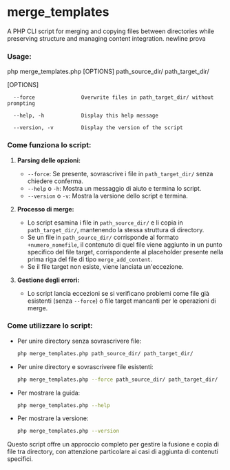 # merge_templates
A PHP CLI script for merging and copying files between directories while preserving structure and managing content integration.
newline prova

### Usage:
php merge_templates.php [OPTIONS] path_source_dir/ path_target_dir/

[OPTIONS]

      --force               Overwrite files in path_target_dir/ without prompting

      --help, -h            Display this help message

      --version, -v         Display the version of the script


### Come funziona lo script:


1. **Parsing delle opzioni:**
   - `--force`: Se presente, sovrascrive i file in `path_target_dir/` senza chiedere conferma.
   - `--help` o `-h`: Mostra un messaggio di aiuto e termina lo script.
   - `--version` o `-v`: Mostra la versione dello script e termina.

2. **Processo di merge:**
   - Lo script esamina i file in `path_source_dir/` e li copia in `path_target_dir/`, mantenendo la stessa struttura di directory.
   - Se un file in `path_source_dir/` corrisponde al formato `+numero_nomefile`, il contenuto di quel file viene aggiunto in un punto specifico del file target, corrispondente al placeholder presente nella prima riga del file di tipo `merge_add_content`.
   - Se il file target non esiste, viene lanciata un'eccezione.

3. **Gestione degli errori:**
   - Lo script lancia eccezioni se si verificano problemi come file già esistenti (senza `--force`) o file target mancanti per le operazioni di merge.

### Come utilizzare lo script:

- Per unire directory senza sovrascrivere file:
  ```bash
  php merge_templates.php path_source_dir/ path_target_dir/
  ```

- Per unire directory e sovrascrivere file esistenti:
  ```bash
  php merge_templates.php --force path_source_dir/ path_target_dir/
  ```

- Per mostrare la guida:
  ```bash
  php merge_templates.php --help
  ```

- Per mostrare la versione:
  ```bash
  php merge_templates.php --version
  ```

Questo script offre un approccio completo per gestire la fusione e copia di file tra directory, con attenzione particolare ai casi di aggiunta di contenuti specifici.


